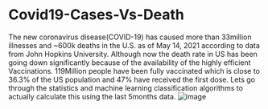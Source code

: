 # Covid19-Cases-Vs-Death

The new coronavirus disease(COVID-19) has caused more than 33million illnesses and ~600k deaths in the U.S. as of May 14, 2021 according to data from John Hopkins University. Although now the death rate in US has been going down significantly because of the availability of the highly efficient Vaccinations. 119Million people have been fully vaccinated which is close to 36.3% of the US population and 47% have received the first dose. Lets go through the statistics and machine learning classification algorithms to actually calculate this using the last 5months data.
![image](https://user-images.githubusercontent.com/85849073/128612747-0e120646-c711-434c-b5e5-ab1d64df42d7.png)
